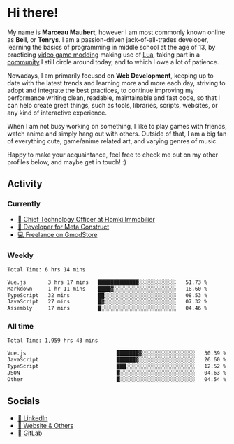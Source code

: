 # Hi there!

My name is **Marceau Maubert**, however I am most commonly known online as **Bell**, or **Tenrys**. I am a passion-driven jack-of-all-trades developer, learning the basics of programming in middle school at the age of 13, by practicing [video game modding](https://garrysmod.com) making use of [Lua](https://lua.org), taking part in a [community](https://metastruct.net) I still circle around today, and to which I owe a lot of patience.

Nowadays, I am primarily focused on **Web Development**, keeping up to date with the latest trends and learning more and more each day, striving to adopt  and integrate the best practices, to continue improving my performance writing clean, readable, maintainable and fast code, so that I can help create great things, such as tools, libraries, scripts, websites, or any kind of interactive experience.

When I am not busy working on something, I like to play games with friends, watch anime and simply hang out with others. Outside of that, I am a big fan of everything cute, game/anime related art, and varying genres of music.

Happy to make your acquaintance, feel free to check me out on my other profiles below, and maybe get in touch! :)

## Activity

### Currently

- [🏢 Chief Technology Officer at Homki Immobilier](https://homki-immobilier.com)
- [🎈 Developer for Meta Construct](https://metastruct.net)
- [💻 Freelance on GmodStore](https://www.gmodstore.com/users/Tenrys)

### Weekly
<!--START_SECTION:wakaWeekly-->

```txt
Total Time: 6 hrs 14 mins

Vue.js       3 hrs 17 mins   █████████████░░░░░░░░░░░░   51.73 %
Markdown     1 hr 11 mins    ████▓░░░░░░░░░░░░░░░░░░░░   18.60 %
TypeScript   32 mins         ██░░░░░░░░░░░░░░░░░░░░░░░   08.53 %
JavaScript   27 mins         █▓░░░░░░░░░░░░░░░░░░░░░░░   07.32 %
Assembly     17 mins         █░░░░░░░░░░░░░░░░░░░░░░░░   04.46 %
```

<!--END_SECTION:wakaWeekly-->

### All time
<!--START_SECTION:wakaTotal-->

```txt
Total Time: 1,959 hrs 43 mins

Vue.js                             ███████▓░░░░░░░░░░░░░░░░░   30.39 %
JavaScript                         ██████▓░░░░░░░░░░░░░░░░░░   26.60 %
TypeScript                         ███░░░░░░░░░░░░░░░░░░░░░░   12.52 %
JSON                               █░░░░░░░░░░░░░░░░░░░░░░░░   04.63 %
Other                              █░░░░░░░░░░░░░░░░░░░░░░░░   04.54 %
```

<!--END_SECTION:wakaTotal-->

## Socials

- [👔 LinkedIn](https://www.linkedin.com/in/marceau-maubert)
- [🔗 Website & Others](https://bell.moe)
- [🦊 GitLab](https://gitlab.com/Tenrys)
